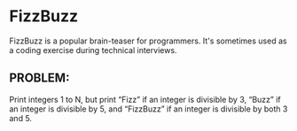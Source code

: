 # FizzBuzz
FizzBuzz is a popular brain-teaser for programmers. It's sometimes used as a coding exercise during technical interviews.

## PROBLEM:
Print integers 1 to N, but print “Fizz” if an integer is divisible by 3, “Buzz” if an integer is divisible by 5, and “FizzBuzz” if an integer is divisible by both 3 and 5.
